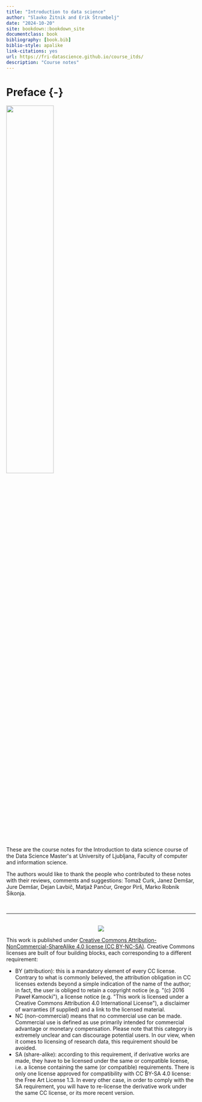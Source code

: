 ```yaml
--- 
title: "Introduction to data science"
author: "Slavko Žitnik and Erik Štrumbelj"
date: "2024-10-20"
site: bookdown::bookdown_site
documentclass: book
bibliography: [book.bib]
biblio-style: apalike
link-citations: yes
url: https://fri-datascience.github.io/course_itds/
description: "Course notes"
---
```


# Preface {-}

<img src="logo.svg" width="50%">

These are the course notes for the Introduction to data science course of the Data Science Master's at University of Ljubljana, Faculty of computer and information science.

The authors would like to thank the people who contributed to these notes with their reviews, comments and suggestions: Tomaž Curk, Janez Demšar, Jure Demšar, Dejan Lavbič, Matjaž Pančur, Gregor Pirš, Marko Robnik Šikonja.

<br>
<hr>
<br>

<center><img src="cc_license.png"></center>

This work is published under [Creative Commons Attribution-NonCommercial-ShareAlike 4.0 license (CC BY-NC-SA)](https://creativecommons.org/licenses/by-nc-sa/4.0/legalcode). Creative Commons licenses are built of four building blocks, each corresponding to a different requirement:

* BY (attribution): this is a mandatory element of every CC license. Contrary to what is commonly believed, the attribution obligation in CC licenses extends beyond a simple indication of the name of the author; in fact, the user is obliged to retain a copyright notice (e.g. "(c) 2016 Paweł Kamocki"), a license notice (e.g. "This work is licensed under a Creative Commons Attribution 4.0 International License"), a disclaimer of warranties (if supplied) and a link to the licensed material.
* NC (non-commercial) means that no commercial use can be made. Commercial use is defined as use primarily intended for commercial advantage or monetary compensation. Please note that this category is extremely unclear and can discourage potential users. In our view, when it comes to licensing of research data, this requirement should be avoided.
* SA (share-alike): according to this requirement, if derivative works are made, they have to be licensed under the same or compatible license, i.e. a license containing the same (or compatible) requirements. There is only one license approved for compatibility with CC BY-SA 4.0 license: the Free Art License 1.3. In every other case, in order to comply with the SA requirement, you will have to re-license the derivative work under the same CC license, or its more recent version.
